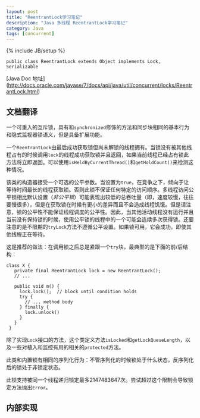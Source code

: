 ```yaml
---
layout: post
title: "ReentrantLock学习笔记"
description: "Java 多线程 ReentrantLock学习笔记"
category: Java
tags: [concurrent]
---
```

{% include JB/setup %}

    public class ReentrantLock extends Object implements Lock, Serializable
	
[Java Doc 地址] (http://docs.oracle.com/javase/7/docs/api/java/util/concurrent/locks/ReentrantLock.html)

## 文档翻译

一个可重入的互斥锁，具有和`synchronized`修饰的方法和同步块相同的基本行为和隐式监视器锁语义，但是具备扩展功能。

一个`ReentrantLock`由最后成功获取锁但尚未解锁的线程拥有。当锁没有被其他线程占有的时候调用`lock`的线程成功获取锁并且返回，如果当前线程已经占有锁此方法将立即返回。可以使用`isHeldByCurrentThread()`和`getHoldCount()`来检测这种情况。

该类的构造器接受一个可选的公平参数。当设置为`true`，在竞争之下，倾向于让等待时间最长的线程获取锁。否则此锁不保证任何特定的访问顺序。多线程访问公平锁相比默认设置（_非公平锁_）可能表现出较低的总吞吐量（即，速度较慢，往往要慢很多），但是在获取锁在时候有更小的差异而且不会造成线程饥饿。但是请注意，锁的公平性不能保证线程调度的公平性。因此，当其他活动线程没有运行并且当前没有保持锁的时候，使用公平锁的线程中的一个可能会连续多次获得锁。还要注意的是不限期的`tryLock`方法不遵循公平设置。如果锁可用，它会成功，即使其他线程正在等待。


这是推荐的做法：在调用锁之后总是紧跟一个`try`块，最典型的是下面的前/后结构：

    class X {
	   private final ReentrantLock lock = new ReentrantLock();
	   // ...

	   public void m() {
		 lock.lock();  // block until condition holds
		 try {
		   // ... method body
		 } finally {
		   lock.unlock()
		 }
	   }
	 }

除了实现`Lock`接口的方法，这个类定义方法`isLocked`和`getLockQueueLength`，以及一些对植入和监控有用的相关的`protected`方法。

此类和内置锁有相同的序列化行为：不管序列化的时候锁处于什么状态，反序列化后的锁处于非锁定状态。

此锁支持被同一个线程递归锁定最多2147483647次。尝试超过这个限制会导致锁定方法抛出`Error`。

## 内部实现

